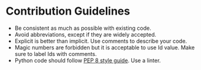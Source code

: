 # Contribution Guidelines
* Be consistent as much as possible with existing code.
* Avoid abbreviations, except if they are widely accepted.
* Explicit is better than implicit. Use comments to describe your code.
* Magic numbers are forbidden but it is acceptable to use Id value. Make sure to label Ids with comments.
* Python code should follow [PEP 8 style guide](https://www.python.org/dev/peps/pep-0008/). Use a linter.
